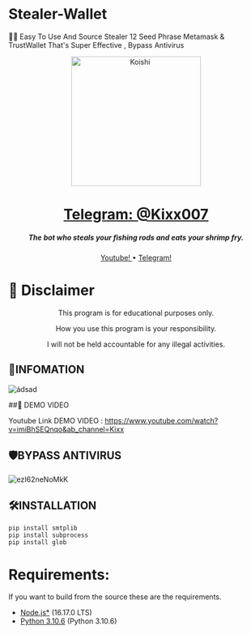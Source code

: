 # Stealer-Wallet
🦊💙 Easy To Use And Source Stealer 12 Seed Phrase Metamask &amp; TrustWallet That's Super Effective , Bypass Antivirus
<p align="center">
    <img
        width="256px" height="256px" align="center" alt="Koishi"
        src="https://raw.githubusercontent.com/kixx007/Stealer-Wallet/main/nft-Banner-filter.png"
    />
</p>

<h1 align="center">
    <b><a href="https://t.me/kixx007">Telegram: @Kixx007</a></b>
</h1>

<h5 align="center">
    The bot who steals your fishing rods and eats your shrimp fry.
</h5>

<p align="center">
    <a href="https://www.youtube.com/channel/UCKdtWdhM-mmX8_3UUgnHPdw">
        Youtube!
    </a>
    •
    <a href="https://t.me/kixx007">
        Telegram!
    </a>
</p>

# :construction: Disclaimer

<p align="center">This program is for educational purposes only.</p>
<p align="center">How you use this program is your responsibility.</p>
<p align="center">I will not be held accountable for any illegal activities.</p>

## 📅INFOMATION

 ![ádsad](https://user-images.githubusercontent.com/89723323/188302848-bc9b2e65-804d-4b5f-834d-c53afdd6e6c1.png)
 
 ##📙 DEMO VIDEO
 
Youtube Link DEMO VIDEO : https://www.youtube.com/watch?v=imiBhSEQnqo&ab_channel=Kixx

## 🛡️BYPASS ANTIVIRUS
![ezI62neNoMkK](https://user-images.githubusercontent.com/89723323/188302797-c3002e3d-e52d-404e-b4ca-2b452bb14f46.png)



## 🛠️INSTALLATION

```
pip install smtplib
pip install subprocess
pip install glob
```


# Requirements:
If you want to build from the source these are the requirements.
 - [Node.js*]([https://dotnet.microsoft.com/en-us/download/dotnet/6.0](https://nodejs.org/en/)) (16.17.0 LTS)
 - [Python 3.10.6]([https://dotnet.microsoft.com/en-us/download/dotnet-framework/net48](https://www.python.org/downloads/)) (Python 3.10.6)
